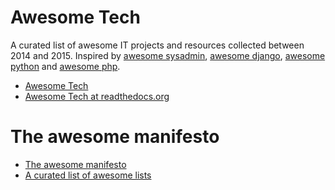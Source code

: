# Awesome Tech
A curated list of awesome IT projects and resources collected between 2014 and 2015. Inspired by [awesome sysadmin](https://github.com/kahun/awesome-sysadmin), [awesome django](https://gitlab.com/rosarior/awesome-django), [awesome python](https://github.com/vinta/awesome-python/) and [awesome php](https://github.com/ziadoz/awesome-php). 

- [Awesome Tech](/docs/index.md)
- [Awesome Tech at readthedocs.org](http://awesome-tech.readthedocs.org)

# The awesome manifesto
- [The awesome manifesto](https://github.com/sindresorhus/awesome/blob/master/awesome.md)
- [A curated list of awesome lists](https://github.com/sindresorhus/awesome)
